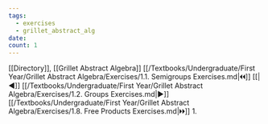 ```yaml
---
tags:
  - exercises
  - grillet_abstract_alg
date: 
count: 1
---
```

[[Directory]], [[Grillet Abstract Algebra]]
[[/Textbooks/Undergraduate/First Year/Grillet Abstract Algebra/Exercises/1.1. Semigroups Exercises.md|🞀🞀]] [[|◀]] [[/Textbooks/Undergraduate/First Year/Grillet Abstract Algebra/Exercises/1.2. Groups Exercises.md|▶]] [[/Textbooks/Undergraduate/First Year/Grillet Abstract Algebra/Exercises/1.8. Free Products Exercises.md|🞂🞂]]
1. 